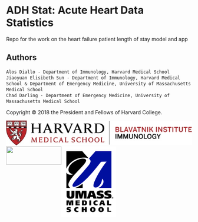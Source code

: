 # ADH Stat: Acute Heart Data Statistics
Repo for the work on the heart failure patient length of stay model and app




Authors
--------------------
    Alos Diallo - Department of Immunology, Harvard Medical School
    Jiaoyuan Elisibeth Sun - Department of Immunology, Harvard Medical School & Department of Emergency Medicine, University of Massachusetts Medical School
    Chad Darling - Department of Emergency Medicine, University of Massachusetts Medical School 
  
  
Copyright © 2018 the President and Fellows of Harvard College.


![Blavatnikimmunology](https://github.com/alosdiallo/HMS_Immunology_RNASeq/blob/master/Blavatnikimmunology.jpg)
![UMASS_Med](https://github.com/alosdiallo/Acute-Heart-Data-Statistics/blob/main/images/umassmed-logo.svg)
<img align="left" src="https://github.com/alosdiallo/HF_length_of_stay/blob/main/images/logo-umass.png" width="150" height="50"> <br/>

